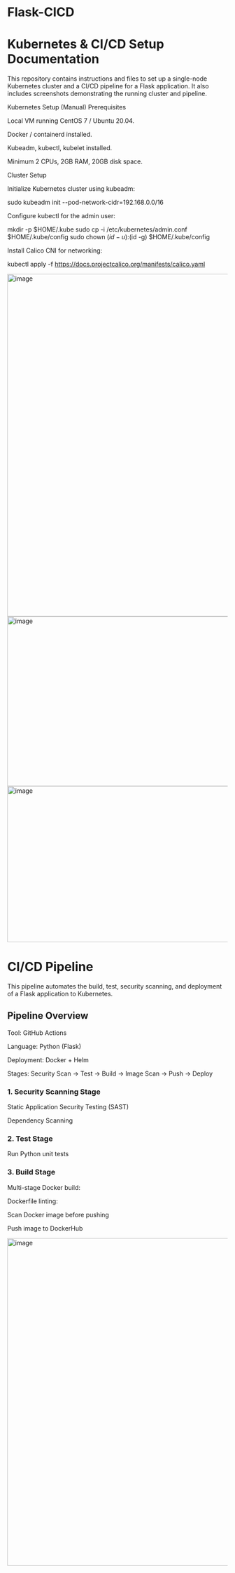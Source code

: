 # Flask-CICD
# Kubernetes & CI/CD Setup Documentation

This repository contains instructions and files to set up a single-node Kubernetes cluster and a CI/CD pipeline for a Flask application. It also includes screenshots demonstrating the running cluster and pipeline.


Kubernetes Setup (Manual)
Prerequisites

Local VM running CentOS 7 / Ubuntu 20.04.

Docker / containerd installed.

Kubeadm, kubectl, kubelet installed.

Minimum 2 CPUs, 2GB RAM, 20GB disk space.

Cluster Setup

Initialize Kubernetes cluster using kubeadm:

sudo kubeadm init --pod-network-cidr=192.168.0.0/16


Configure kubectl for the admin user:

mkdir -p $HOME/.kube
sudo cp -i /etc/kubernetes/admin.conf $HOME/.kube/config
sudo chown $(id -u):$(id -g) $HOME/.kube/config


Install Calico CNI for networking:

kubectl apply -f https://docs.projectcalico.org/manifests/calico.yaml


<img width="975" height="781" alt="image" src="https://github.com/user-attachments/assets/352344f1-0d8d-4c89-ac7e-5f033efdc752" />

<img width="975" height="387" alt="image" src="https://github.com/user-attachments/assets/5cade0c4-18f1-48b6-956f-2891580ee29a" />

<img width="975" height="356" alt="image" src="https://github.com/user-attachments/assets/fc74540d-d4ef-40c7-9f2e-02a4f6fdf7ed" />



# CI/CD Pipeline

This pipeline automates the build, test, security scanning, and deployment of a Flask application to Kubernetes.

## Pipeline Overview

Tool: GitHub Actions

Language: Python (Flask)

Deployment: Docker + Helm

Stages: Security Scan → Test → Build → Image Scan → Push → Deploy

### 1. Security Scanning Stage
Static Application Security Testing (SAST)

Dependency Scanning

### 2. Test Stage

Run Python unit tests


### 3. Build Stage

Multi-stage Docker build:

Dockerfile linting:

Scan Docker image before pushing

Push image to DockerHub

<img width="1857" height="747" alt="image" src="https://github.com/user-attachments/assets/5b7e8665-8973-42d4-91c3-9d356cec4497" />


